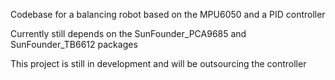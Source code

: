 Codebase for a balancing robot based on the MPU6050 and a PID controller

Currently still depends on the SunFounder_PCA9685 and SunFounder_TB6612 packages

This project is still in development and will be outsourcing the controller